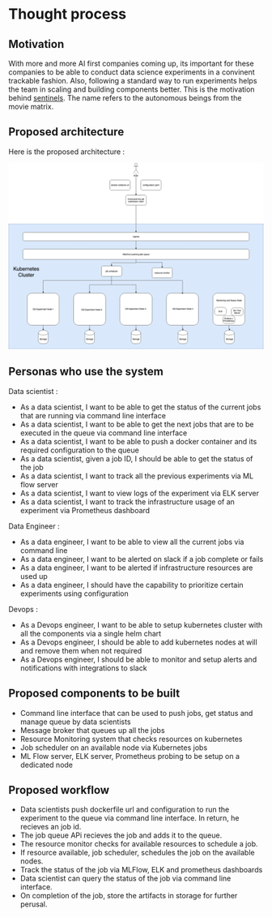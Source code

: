 # Thought process

## Motivation
With more and more AI first companies coming up, its important for these companies to be able to conduct data science experiments in a convinent trackable fashion.
Also, following a standard way to run experiments helps the team in scaling and building components better.
This is the motivation behind [sentinels](https://matrix.fandom.com/wiki/Sentinel). The name refers to the autonomous beings from the movie matrix.


## Proposed architecture

Here is the proposed architecture : 

<img src="https://github.com/deep-learning-for-humans/sentinels/blob/master/MachineLearningExperimentsPipeline.png"/>

## Personas who use the system

Data scientist :

  * As a data scientist, I want to be able to get the status of the current jobs that are running via command line interface
  * As a data scientist, I want to be able to get the next jobs that are to be executed in the queue via command line interface
  * As a data scientist, I want to be able to push a docker container and its required configuration to the queue
  * As a data scientist, given a job ID, I should be able to get the status of the job
  * As a data scientist, I want to track all the previous experiments via ML flow server
  * As a data scientist, I want to view logs of the experiment via ELK server
  * As a data scientist, I want to track the infrastructure usage of an experiment via Prometheus dashboard
  
Data Engineer : 

  * As a data engineer, I want to be able to view all the current jobs via command line
  * As a data engineer, I want to be alerted on slack if a job complete or fails
  * As a data engineer, I want to be alerted if infrastructure resources are used up
  * As a data engineer, I should have the capability to prioritize certain experiments using configuration
 
Devops :

  * As a Devops engineer, I want to be able to setup kubernetes cluster with all the components via a single helm chart
  * As a Devops engineer, I should be able to add kubernetes nodes at will and remove them when not required
  * As a Devops engineer, I should be able to monitor and setup alerts and notifications with integrations to slack
  
  
  ## Proposed components to be built
  
  * Command line interface that can be used to push jobs, get status and manage queue by data scientists
  * Message broker that queues up all the jobs
  * Resource Monitoring system that checks resources on kubernetes
  * Job scheduler on an available node via Kubernetes jobs
  * ML Flow server, ELK server, Prometheus probing to be setup on a dedicated node 
 
 
 ## Proposed workflow 
 
 * Data scientists push dockerfile url and configuration to run the experiment to the queue via command line interface. In return, he recieves an job id.
 * The job queue APi recieves the job and adds it to the queue.
 * The resource monitor checks for available resources to schedule a job.
 * If resource available, job scheduler, schedules the job on the available nodes.
 * Track the status of the job via MLFlow, ELK and prometheus dashboards
 * Data scientist can query the status of the job via command line interface. 
 * On completion of the job, store the artifacts in storage for further perusal.


